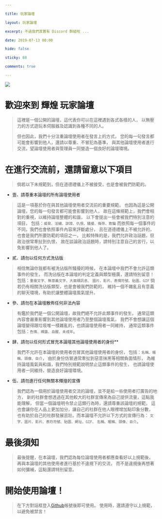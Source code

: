```yaml
---

title: 玩家論壇

layout: 玩家論壇

excerpt: 不過我們其實有 Discord 群組啦 ...

date: 2019-07-13 00:00

hide: false

sticky: 88

comments: true

---
```


![](https://media.discordapp.net/attachments/596718421966716928/971190210928992267/AddText_05-04-06.36.35.png)

# 歡迎來到 輝煌 玩家論壇
> 這裡是一個公開的論壇，這代表你可以在這裡遇到各式各樣的人，
> 以無壓力的方式遊玩本伺服器及認識到各種不同的人。
> 
> 但也因此，我們十分注重論壇使用者在發言上的方式，
> 您的每一句發言都可能會影響到他人，還請以尊重、不冒犯為基準，
> 與其他論壇使用者進行交流，望論壇使用者與管理員一同營造一個良好的論壇環境。

# 在進行交流前，還請留意以下項目
> 倘若以下未規範到，但在道德禮儀上不被接受，也是會被我們防範的。
> 
* 壹、請尊重本論壇的所有論壇使用者
> 這是一項基於你在與其他論壇使用者交流前的重要規範，
> 也因為這是公開論壇，您的每一句發言都可能會影響到他人，
> 故在這條規範上，我們會相對的重視，以維持論壇整體的和諧，
> 以下會提出一些會被我們特別注意的項目，
> 包括：` 威脅、淫穢、誹謗、仇恨、騷擾、侮辱、欺騙 `
> 而依照每一個事件的不同，我們也會依照事件內容來評斷處分，
> 且在道德禮儀上不被允許的，也會是我們所要防範的項目之一，
> 比較特殊的是，我們允許政治話題，但政治很常牽扯到仇恨，
> 故在談論政治話題時，請特別注意自己的言行，以免影響到他人了。
> 
* 貳、請勿以任何方式洗佔版
> 相信無論你我都有被洗佔版所騷擾的時候，
> 在本論壇中我們不會允許這類事件的發生，
> 而洗佔版在本論壇的判定定義與類型極廣，還請特別留意！
> 包括：` 重複文字、無意義文字、大面積訊息、 `
> ` 圖片、影片、表情符號、貼圖、GIF `
> 倘若仍有相關洗佔版類型，也是會被我們防範的，
> 維持一個不雜亂且有意義的聊天環境，有助於讓整體論壇風氣提升。
> 
* 參、請勿在本論壇散佈任何非法內容
> 有鑑於我們是一個公開論壇，故我們絕不允許此類事件的發生，
> 通常這類內容會嚴重影響到其他論壇使用者乃至整個論壇風氣，
> 我們不會想讓這個論壇變得跟垃圾堆一樣雜亂的，也請論壇使用者一同維持，
> 通常這類事件包括：` 色情、裸露、血腥、未成年 `。
> 
* 肆、請勿以任何形式冒充本論壇其他論壇使用者的身份**
> 我們不允許在本論壇的使用者仿冒其他論壇使用者的身份，
> 包括：` 名稱、暱稱、頭像、自介 `，
> 由於身份仿冒通常牽扯到惡意抹黑等相關負面情形，
> 為維持論壇風氣與和諧，我們特別規範說明禁止這類事件的發生，
> 也請論壇使用者一同維持，營造良好論壇環境。
> 
* 伍、請勿進行任何無關本輝煌的宣傳
> 我們認為一個用於論壇使用者交流的論壇，並不是給一些使用者打廣告的地方，
> 新的社群會想透過在其他較大的社群宣傳來為自己提供流量，這點我能理解，
> 但當一個論壇明令禁止這類行為時，還請尊重該論壇的規範，
> 這也會讓你在人品上更加加分，讓自己的社群在他人眼裡增加點印象分數，
> 也有助於自己的社群發展茁壯。而本論壇不允許以下方式的宣傳行為：
> ` 文字、圖片、影片、表符符號、貼圖、網址、GIF、 `
> ` 名稱、暱稱、頭像、自介 `。

# 最後須知
> 最後提醒，在本論壇，我們認為每位論壇使用者都應查看好以上規範後，
> 再與本論壇的其他使用者進行基於不違規下的交流，
> 而不是違規後再想著如何彌補，這點還請特別留意。

# 開始使用論壇！
> 在下方對話框登入[Github](https://github.com/)帳號後即可使用。
> 使用時，還請遵守以上規範，以避免被禁言！
